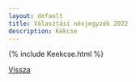 ```yaml
---
layout: default
title: Választási névjegyzék 2022
description: Kékcse
---
```


{% include Keekcse.html %}

[Vissza](./)